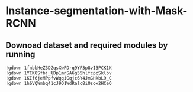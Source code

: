 # Instance-segmentation-with-Mask-RCNN
## Downoad dataset and required modules by running 
```!gdown 101kiCyfTeGvs1p5nW3UxH9oZJ8ucJ3hx
!gdown 1fnbbHeZ3DZqsXwPDrq9YF3p8vI3PCK1K
!gdown 1YCK8Sfbj_UDp1mnSA6g55hlfcpcSklbv
!gdown 1KIf6jeMPpfvWqqiGqjc6Y4JmGHkbL9_C
!gdown 1h6VQWmbq41cJ9O1WdRalc8iOsox2HCeO 
```


